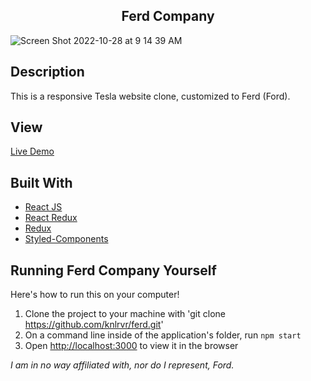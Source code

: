 <h2 align="center"> Ferd Company </h2>

![Screen Shot 2022-10-28 at 9 14 39 AM](https://user-images.githubusercontent.com/91632194/198629165-c8b4b4b1-b4fb-4248-89f8-b867a4b25283.png)

## Description
This is a responsive Tesla website clone, customized to Ferd (Ford). 

## View 
[Live Demo](https://knlrvr.github.io/ferd/)

## Built With 
- [React JS]()
- [React Redux]()
- [Redux]()
- [Styled-Components]()

## Running Ferd Company Yourself
Here's how to run this on your computer!

1. Clone the project to your machine with 'git clone https://github.com/knlrvr/ferd.git'
2. On a command line inside of the application's folder, run `npm start`
3. Open [http://localhost:3000](http://localhost:3000) to view it in the browser

*I am in no way affiliated with, nor do I represent, Ford.*
